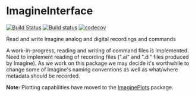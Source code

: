 # ImagineInterface
[![Build Status](https://travis-ci.org/HolyLab/ImagineInterface.svg?branch=master)](https://travis-ci.org/HolyLab/ImagineInterface)
[![Build status](https://ci.appveyor.com/api/projects/status/obywii010u9stx5f/branch/master?svg=true)](https://ci.appveyor.com/project/Cody-G/imagineinterface/branch/master)
[![codecov](https://codecov.io/gh/HolyLab/ImagineInterface/branch/master/graph/badge.svg)](https://codecov.io/gh/HolyLab/ImagineInterface)

Read and write Imagine analog and digital recordings and commands

A work-in-progress, reading and writing of command files is implemented.  Need to implement reading of recording files (".ai" and ".di" files produced by Imagine).  As we work on this package we may decide it's worthwhile to change some of Imagine's naming conventions as well as what/where metadata should be recorded.

**Note:** Plotting capabilities have moved to the [ImaginePlots](https://github.com/HolyLab/ImaginePlots) package.
